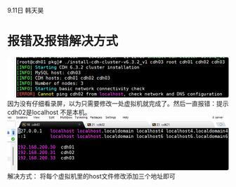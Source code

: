 9.11日 韩天昊
# 报错及报错解决方式
![](img/ad389b1f313b869095addd5be140ae71.png)
因为没有仔细看录屏，以为只需要修改一处虚拟机就完成了。然后一直报错：提示cdh02是localhost
不是本机。
![](img/4734206998270fc530f7ac08d7e01a24.png)
解决方式：
将每个虚拟机里的host文件修改添加三个地址即可
